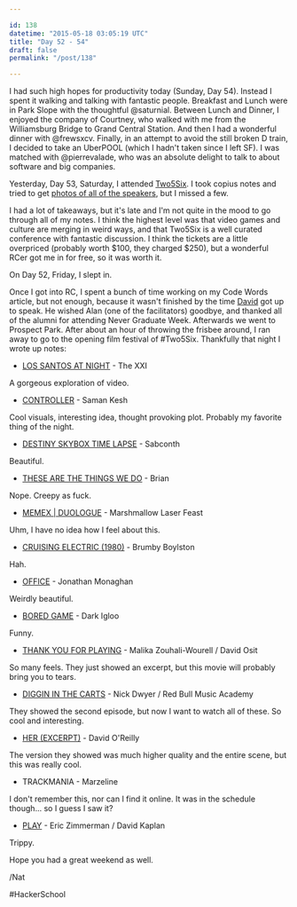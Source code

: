 ```yaml
---

id: 138
datetime: "2015-05-18 03:05:19 UTC"
title: "Day 52 - 54"
draft: false
permalink: "/post/138"

---
```


I had such high hopes for productivity today (Sunday, Day 54). Instead I spent it walking and talking with fantastic people. Breakfast and Lunch were in Park Slope with the thoughtful @saturnial. Between Lunch and Dinner, I enjoyed the company of Courtney, who walked with me from the Williamsburg Bridge to Grand Central Station. And then I had a wonderful dinner with @frewsxcv. Finally, in an attempt to avoid the still broken D train, I decided to take an UberPOOL (which I hadn't taken since I left SF). I was matched with @pierrevalade, who was an absolute delight to talk to about software and big companies.

Yesterday, Day 53, Saturday, I attended [Two5Six](http://2015.two5six.com/). I took copius notes and tried to get [photos of all of the speakers](https://www.flickr.com/search/?user_id=42027916%N00&sort=date-taken-desc&text=%two5six&view_all=1), but I missed a few.

I had a lot of takeaways, but it's late and I'm not quite in the mood to go through all of my notes. I think the highest level was that video games and culture are merging in weird ways, and that Two5Six is a well curated conference with fantastic discussion. I think the tickets are a little overpriced (probably worth $100, they charged $250), but a wonderful RCer got me in for free, so it was worth it.

On Day 52, Friday, I slept in. 

Once I got into RC, I spent a bunch of time working on my Code Words article, but not enough, because it wasn't finished by the time [David]() got up to speak. He wished Alan (one of the facilitators) goodbye, and thanked all of the alumni for attending Never Graduate Week. Afterwards we went to Prospect Park. After about an hour of throwing the frisbee around, I ran away to go to the opening film festival of #Two5Six. Thankfully that night I wrote up notes:

 * [LOS SANTOS AT NIGHT](https://www.youtube.com/watch?v=eG-JY9xuVjM) - The XXI

A gorgeous exploration of video.

 * [CONTROLLER](http://samanftw.com/CONTROLLER) - Saman Kesh

Cool visuals, interesting idea, thought provoking plot. Probably my favorite thing of the night.

 * [DESTINY SKYBOX TIME LAPSE](https://www.youtube.com/watch?v=zeXHtztyXI4) - Sabconth

Beautiful.

 * [THESE ARE THE THINGS WE DO](https://www.youtube.com/watch?v=Q0gu06f4lMo) - Brian

Nope. Creepy as fuck.

 * [MEMEX | DUOLOGUE](https://vimeo.com/104704628) - Marshmallow Laser Feast

Uhm, I have no idea how I feel about this.

 * [CRUISING ELECTRIC (1980)](https://thedissolve.com/news/1358-short-cuts-cruising-electric-1980/) - Brumby Boylston

Hah.

 * [OFFICE](http://jonmonaghan.com/work/office/) - Jonathan Monaghan

Weirdly beautiful.

 * [BORED GAME](http://portfolio.darkigloo.com/Bored-Game) - Dark Igloo

Funny.

 * [THANK YOU FOR PLAYING](http://www.thankyouforplayingfilm.com/) - Malika Zouhali-Wourell / David Osit

So many feels. They just showed an excerpt, but this movie will probably bring you to tears.

 * [DIGGIN IN THE CARTS](http://daily.redbullmusicacademy.com/enhanced/diggin-in-the-carts) - Nick Dwyer / Red Bull Music Academy

They showed the second episode, but now I want to watch all of these. So cool and interesting.

 * [HER (EXCERPT)](https://youtu.be/r7MgbMI5zhw) -  David O'Reilly

The version they showed was much higher quality and the entire scene, but this was really cool. 

 * TRACKMANIA - Marzeline

I don't remember this, nor can I find it online. It was in the schedule though... so I guess I saw it?

 * [PLAY](http://ericzimmerman.com/portfolio/play/) - Eric Zimmerman / David Kaplan

Trippy.


Hope you had a great weekend as well.

/Nat

#HackerSchool


